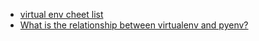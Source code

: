 - [virtual env cheet list](https://eax.me/python-virtualenv/)
- [What is the relationship between virtualenv and pyenv?](https://stackoverflow.com/a/29950604)
